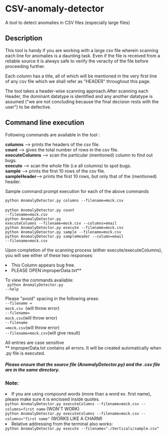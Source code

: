 <h1>CSV-anomaly-detector </h1>
A tool to detect anomalies in CSV files (especially large files)

<h2> Description </h2>

This tool is handy if you are working with a large csv file wherein scanning each
line for anomalies is a daunting task. Even if the file is received from a reliable
source it is always safe to verify the veracity of the file before proceeding further.

Each column has a title, all of which will be mentioned in the very first line of any 
csv file which we shall refer as "HEADER" throughout this page.

The tool takes a header-wise scanning approach.After scanning each Header, the dominant
datatype is identified and any another datatype is assumed ("we are not concluding 
because the final decision rests with the user") to be defective. 

<h2> Command line execution </h2>

Following commands are available in the tool :

<b>columns</b> --> prints the headers of the csv file.<br>
<b>count</b> --> gives the total number of rows in the csv file.<br>
<b>executeColumns</b> --> scan the particular (mentioned) column to find out bugs.<br>
<b>execute</b> --> scan the whole file (i.e all columns) to spot bugs.<br>
<b>sample</b> --> prints the first 10 rows of the csv file.<br>
<b>sampleHeader</b>--> prints the first 10 rows, but only that of the (mentioned) header.<br>


Sample command prompt execution for each of the above commands

<code>python AnomalyDetector.py columns --filename=mock.csv </code><br>
<code>python AnomalyDetector.py count --filename=mock.csv</code><br>
<code>python AnomalyDetector.py executeColumns --filename=mock.csv --columns=email</code><br>
<code>python AnomalyDetector.py execute --filename=mock.csv </code><br>
<code>python AnomalyDetector.py sample --filename=mock.csv </code><br>
<code>python AnomalyDetector.py sampleHeader --column=email --filename=mock.csv</code><br>



Upon completion of the scanning process (either execute/executeColumns), you will see either 
of these two responses:
<li>This Column appears bug free.</li>
<li>PLEASE OPEN improperData.txt**</li>

To view the commands available:<br>
<code> python AnomalyDetector.py --help </code>

Please "avoid" spacing in the following areas:<br>
<code>--filename = mock.csv </code>(will throw error)<br>
<code>--filename= mock.csv</code>(will throw error)<br>
<code>--filename =mock.csv</code>(will throw error)<br>
<code>--filename=mock.csv</code>(will give result)<br>

All entries are case sensitive<br>
** improperData.txt contains all errors. It will be created automatically when .py
file is executed.<br>

<h5> Please ensure that the source file (AnomalyDetector.py) and the .csv file are in the 
same directory. </h5>

<h3> Note: </h3>
<li>If you are using compound words (more than a word ex. first name), please make sure 
it is enclosed inside quotes.</li>
<code>python AnomalyDetector.py executeColumns --filename=mock.csv --columns=first name</code>
(WON'T WORK)<br>
<code>python AnomalyDetector.py executeColumns --filename=mock.csv --columns="first name"</code>
(WORKS LIKE A CHARM)<br>
<li>Relative addressing from the terminal also works:</li> 
<code>python AnomalyDetector.py execute --filename="./Verticals/sample.csv"</code>
